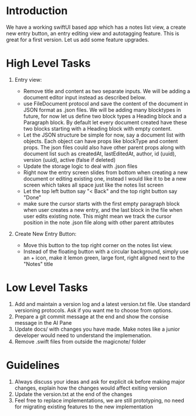 # Introduction

We have a working swiftUI based app which has a notes list view, a create new entry button, an entry editing view and autotagging feature. This is great for a first version. Let us add some feature upgrades.

# High Level Tasks

1. Entry view: 
    - Remove title and content as two separate inputs. We will be adding a document editor input instead as described below.
    - use FileDocument protocol and save the content of the document in JSON format as .json files. We will be adding many blocktypes in future, for now let us define two block types a Heading block and a Paragraph block. By default let every document created have these two blocks starting with a Heading block with empty content.
    - Let the JSON structure be simple for now, say a document list with objects. Each object can have props like blockType and content props. The json files could also have other parent props along with document list such as createdAt, lastEditedAt, author, id (uuid), version (uuid), active (false if deleted)
    - Update the storage logic to deal with .json files
    - Right now the entry screen slides from bottom when creating a new document or editing existing one, instead I would like it to be a new screen which takes all space just like the notes list screen
    - Let the top left button say "< Back" and the top right button say "Done"
    - make sure the cursor starts with the first empty paragraph block when user creates a new entry, and the last block in the file when user edits existing note. This might mean we track the cursor position in the note .json file along with other parent attributes

2. Create New Entry Button:
    - Move this button to the top right corner on the notes list view.
    - Instead of the floating button with a circular background, simply use an + icon, make it lemon green, large font, right aligned next to the "Notes" title

# Low Level Tasks

1. Add and maintain a version log and a latest version.txt file. Use standard versioning protocols. Ask if you want me to choose from options.
2. Prepare a git commit message at the end and show the consise message in the AI Pane
3. Update docs/ with changes you have made. Make notes like a junior developer would need to understand the implemenation. 
4. Remove .swift files from outside the magicnote/ folder

# Guidelines

1. Always discuss your ideas and ask for explicit ok before making major changes, explain how the changes would affect exiting version
2. Update the version.txt at the end of the changes
3. Feel free to replace implementations, we are still prototyping, no need for migrating existing features to the new implementation